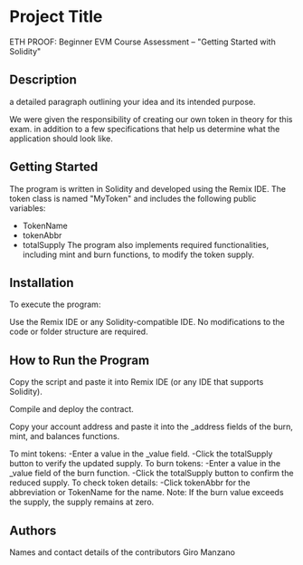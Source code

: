 # Project Title

ETH PROOF: Beginner EVM Course Assessment – "Getting Started with Solidity"

## Description

a detailed paragraph outlining your idea and its intended purpose.

We were given the responsibility of creating our own token in theory for this exam. in addition to a few specifications that help us determine what the application should look like.

## Getting Started

The program is written in Solidity and developed using the Remix IDE. The token class is named "MyToken" and includes the following public variables:
- TokenName
- tokenAbbr
- totalSupply
The program also implements required functionalities, including mint and burn functions, to modify the token supply.

## Installation

To execute the program:

Use the Remix IDE or any Solidity-compatible IDE.
No modifications to the code or folder structure are required.

## How to Run the Program

Copy the script and paste it into Remix IDE (or any IDE that supports Solidity).

Compile and deploy the contract.

Copy your account address and paste it into the _address fields of the burn, mint, and balances functions.

To mint tokens:
  -Enter a value in the _value field.
  -Click the totalSupply button to verify the updated supply.
 To burn tokens:
  -Enter a value in the _value field of the burn function.
  -Click the totalSupply button to confirm the reduced supply.
To check token details:
  -Click tokenAbbr for the abbreviation or TokenName for the name.
Note: If the burn value exceeds the supply, the supply remains at zero.

 ## Authors
 Names and contact details of the contributors
 Giro Manzano
